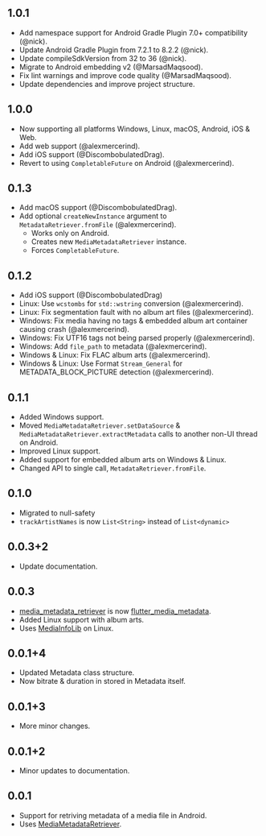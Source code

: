 ## 1.0.1

- Add namespace support for Android Gradle Plugin 7.0+ compatibility (@nick).
- Update Android Gradle Plugin from 7.2.1 to 8.2.2 (@nick).
- Update compileSdkVersion from 32 to 36 (@nick).
- Migrate to Android embedding v2 (@MarsadMaqsood).
- Fix lint warnings and improve code quality (@MarsadMaqsood).
- Update dependencies and improve project structure.

## 1.0.0

- Now supporting all platforms Windows, Linux, macOS, Android, iOS & Web.
- Add web support (@alexmercerind).
- Add iOS support (@DiscombobulatedDrag).
- Revert to using `CompletableFuture` on Android (@alexmercerind).

## 0.1.3

- Add macOS support (@DiscombobulatedDrag).
- Add optional `createNewInstance` argument to `MetadataRetriever.fromFile` (@alexmercerind).
  - Works only on Android.
  - Creates new `MediaMetadataRetriever` instance.
  - Forces `CompletableFuture`.

## 0.1.2

- Add iOS support (@DiscombobulatedDrag)
- Linux: Use `wcstombs` for `std::wstring` conversion (@alexmercerind).
- Linux: Fix segmentation fault with no album art files (@alexmercerind).
- Windows: Fix media having no tags & embedded album art container causing crash (@alexmercerind).
- Windows: Fix UTF16 tags not being parsed properly (@alexmercerind).
- Windows: Add `file_path` to metadata (@alexmercerind).
- Windows & Linux: Fix FLAC album arts (@alexmercerind).
- Windows & Linux: Use Format `Stream_General` for METADATA_BLOCK_PICTURE detection (@alexmercerind).

## 0.1.1

- Added Windows support.
- Moved `MediaMetadataRetriever.setDataSource` & `MediaMetadataRetriever.extractMetadata` calls to another non-UI thread on Android.
- Improved Linux support.
- Added support for embedded album arts on Windows & Linux.
- Changed API to single call, `MetadataRetriever.fromFile`.

## 0.1.0

- Migrated to null-safety
- `trackArtistNames` is now `List<String>` instead of `List<dynamic>`

## 0.0.3+2

- Update documentation.

## 0.0.3

- [media_metadata_retriever](https://github.com/alexmercerind/flutter_media_metadata) is now [flutter_media_metadata](https://github.com/alexmercerind/media_metadata_retriever).
- Added Linux support with album arts.
- Uses [MediaInfoLib](https://github.com/MediaArea/MediaInfoLib) on Linux.

## 0.0.1+4

- Updated Metadata class structure.
- Now bitrate & duration in stored in Metadata itself.

## 0.0.1+3

- More minor changes.

## 0.0.1+2

- Minor updates to documentation.

## 0.0.1

- Support for retriving metadata of a media file in Android.
- Uses [MediaMetadataRetriever](https://developer.android.com/reference/android/media/MediaMetadataRetriever).

